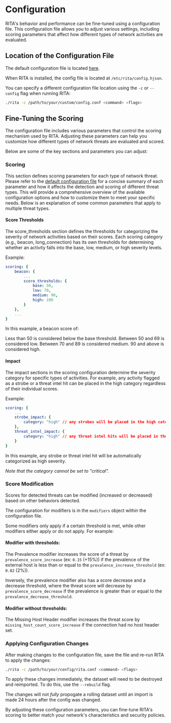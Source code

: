 # Configuration


RITA's behavior and performance can be fine-tuned using a configuration file. This configuration file allows you to adjust various settings, including scoring parameters that affect how different types of network activities are evaluated.

## Location of the Configuration File
The default configuration file is located [here](/default-config.hjson). 

When RITA is installed, the config file is located at `/etc/rita/config.hjson`.

You can specify a different configuration file location using the `-c` or `--config` flag when running RITA:

```bash
./rita -c /path/to/your/custom/config.conf <command> <flags>
```

## Fine-Tuning the Scoring
The configuration file includes various parameters that control the scoring mechanism used by RITA. Adjusting these parameters can help you customize how different types of network threats are evaluated and scored.

Below are some of the key sections and parameters you can adjust:

### Scoring
This section defines scoring parameters for each type of network threat. Please refer to the [default configuration file](/default_config.hjson) for a concise summary of each parameter and how it affects the detection and scoring of different threat types. This will provide a comprehensive overview of the available configuration options and how to customize them to meet your specific needs.  Below is an explanation of some common parameters that apply to multiple threat types.

#### Score Thresholds
The score_thresholds section defines the thresholds for categorizing the severity of network activities based on their scores. Each scoring category (e.g., beacon, long_connection) has its own thresholds for determining whether an activity falls into the base, low, medium, or high severity levels.

Example:

```yaml
scoring: {
    beacon: {
        ...
        score_thresholds: {
            base: 50,
            low: 70,
            medium: 90,
            high: 100
        }
    },
    ...
}
```
In this example, a beacon score of:

Less than 50 is considered below the base threshold.
Between 50 and 69 is considered low.
Between 70 and 89 is considered medium.
90 and above is considered high.

#### Impact
The impact sections in the scoring configuration determine the severity category for specific types of activities. For example, any activity flagged as a strobe or a threat intel hit can be placed in the high category regardless of their individual scores.

Example:

```yaml
scoring: {
    ...
    strobe_impact: {
        category: "high" // any strobes will be placed in the high category
    },
    threat_intel_impact: {
        category: "high" // any threat intel hits will be placed in the high category
    }
}
```
In this example, any strobe or threat intel hit will be automatically categorized as high severity.

*Note that the category cannot be set to "critical".*

### Score Modification
Scores for detected threats can be modified (increased or decreased) based on other behaviors detected. 

The configuration for modifiers is in the `modifiers` object within the configuration file.

Some modifiers only apply if a certain threshold is met, while other modifiers either apply or do not apply. For example:

#### Modifier with thresholds:

The Prevalence modifier increases the score of a threat by `prevalence_score_increase` (ex: `0.15` (+15%)) if the prevalence of the external host is less than or equal to the `prevalence_increase_threshold` (ex: `0.02` (2%)). 

Inversely, the prevalence modifier also has a score decrease and a decrease threshold, where the threat score will decrease by `prevalence_score_decrease` if the prevalence is greater than or equal to the `prevalence_decrease_threshold`.

#### Modifier without thresholds:

The Missing Host Header modifier increases the threat score by `missing_host_count_score_increase` if the connection had no host header set.

### Applying Configuration Changes
After making changes to the configuration file, save the file and re-run RITA to apply the changes:

```bash
./rita -c /path/to/your/config/rita.conf <command> <flags>
```
To apply these changes immediately, the dataset will need to be destroyed and reimported. To do this, use the `--rebuild` flag.

The changes will not *fully* propogate a rolling dataset until an import is made 24 hours after the config was changed.

By adjusting these configuration parameters, you can fine-tune RITA's scoring to better match your network's characteristics and security policies.